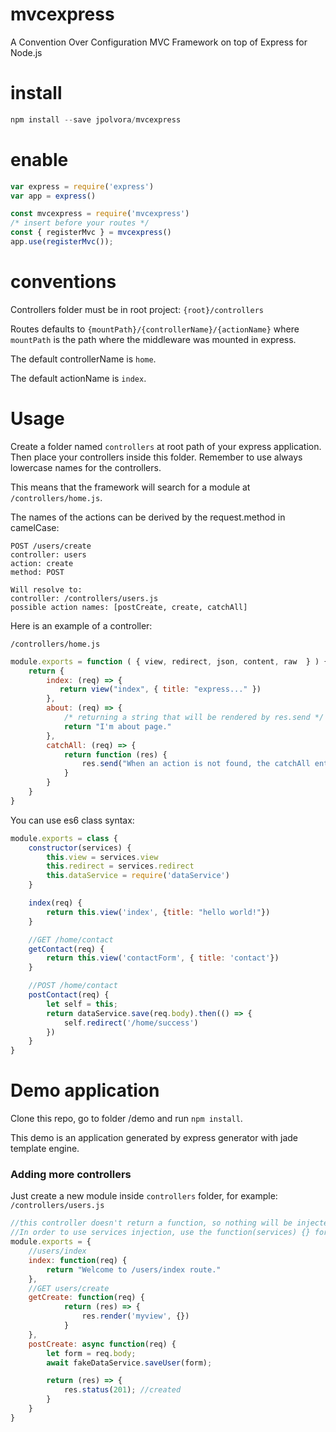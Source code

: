 # mvcexpress
A Convention Over Configuration MVC Framework on top of Express for Node.js

# install
```js
npm install --save jpolvora/mvcexpress
```

# enable
```js
var express = require('express')
var app = express()

const mvcexpress = require('mvcexpress')
/* insert before your routes */
const { registerMvc } = mvcexpress()
app.use(registerMvc());
```

# conventions

Controllers folder must be in root project: `{root}/controllers`

Routes defaults to `{mountPath}/{controllerName}/{actionName}` where `mountPath` is the path where the middleware was mounted in express.

The default controllerName is `home`.

The default actionName is `index`.

# Usage

Create a folder named `controllers` at root path of your express application. Then place your controllers inside this folder. Remember to use always lowercase names for the controllers.

This means that the framework will search for a module at `/controllers/home.js`.

The names of the actions can be derived by the request.method in camelCase:
```
POST /users/create
controller: users
action: create
method: POST

Will resolve to: 
controller: /controllers/users.js
possible action names: [postCreate, create, catchAll]
```

Here is an example of a controller:

`/controllers/home.js`

```js
module.exports = function ( { view, redirect, json, content, raw  } ) {
    return {
        index: (req) => {
           return view("index", { title: "express..." })
        },
        about: (req) => {
            /* returning a string that will be rendered by res.send */
            return "I'm about page."
        },
        catchAll: (req) => {
            return function (res) {
                res.send("When an action is not found, the catchAll enters in action.");
            }
        }
    }
}
```

You can use es6 class syntax:
```js
module.exports = class {
    constructor(services) {
        this.view = services.view
        this.redirect = services.redirect
        this.dataService = require('dataService')
    }

    index(req) {
        return this.view('index', {title: "hello world!"})
    }

    //GET /home/contact
    getContact(req) {
        return this.view('contactForm', { title: 'contact'})
    }

    //POST /home/contact
    postContact(req) {
        let self = this;
        return dataService.save(req.body).then(() => {
            self.redirect('/home/success')
        })
    }
}
```

# Demo application
Clone this repo, go to folder /demo and run `npm install`.

This demo is an application generated by express generator with jade template engine.

### Adding more controllers

Just create a new module inside `controllers` folder, for example: 
`/controllers/users.js`
```js
//this controller doesn't return a function, so nothing will be injected.
//In order to use services injection, use the function(services) {} format
module.exports = {
    //users/index
    index: function(req) {
        return "Welcome to /users/index route."
    },
    //GET users/create
    getCreate: function(req) {
            return (res) => {
                res.render('myview', {})
            }
    },
    postCreate: async function(req) {
        let form = req.body;
        await fakeDataService.saveUser(form);

        return (res) => {
            res.status(201); //created
        }
    }
}
```
